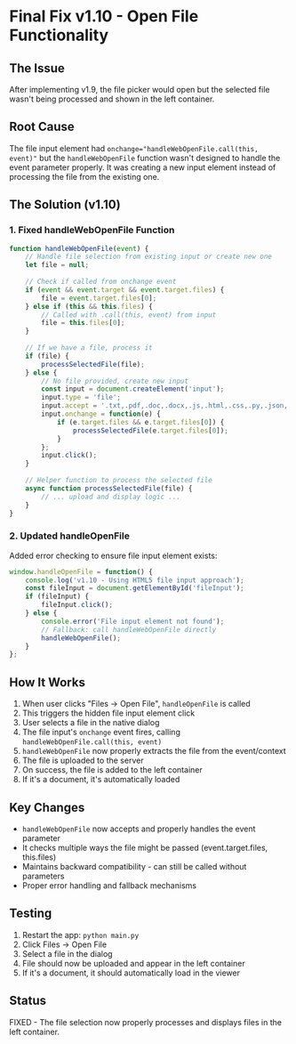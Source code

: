 # Final Fix v1.10 - Open File Functionality

## The Issue
After implementing v1.9, the file picker would open but the selected file wasn't being processed and shown in the left container.

## Root Cause
The file input element had `onchange="handleWebOpenFile.call(this, event)"` but the `handleWebOpenFile` function wasn't designed to handle the event parameter properly. It was creating a new input element instead of processing the file from the existing one.

## The Solution (v1.10)

### 1. Fixed handleWebOpenFile Function
```javascript
function handleWebOpenFile(event) {
    // Handle file selection from existing input or create new one
    let file = null;
    
    // Check if called from onchange event
    if (event && event.target && event.target.files) {
        file = event.target.files[0];
    } else if (this && this.files) {
        // Called with .call(this, event) from input
        file = this.files[0];
    }
    
    // If we have a file, process it
    if (file) {
        processSelectedFile(file);
    } else {
        // No file provided, create new input
        const input = document.createElement('input');
        input.type = 'file';
        input.accept = '.txt,.pdf,.doc,.docx,.js,.html,.css,.py,.json,.md,.csv,.xml,.odt';
        input.onchange = function(e) {
            if (e.target.files && e.target.files[0]) {
                processSelectedFile(e.target.files[0]);
            }
        };
        input.click();
    }
    
    // Helper function to process the selected file
    async function processSelectedFile(file) {
        // ... upload and display logic ...
    }
}
```

### 2. Updated handleOpenFile 
Added error checking to ensure file input element exists:
```javascript
window.handleOpenFile = function() {
    console.log('v1.10 - Using HTML5 file input approach');
    const fileInput = document.getElementById('fileInput');
    if (fileInput) {
        fileInput.click();
    } else {
        console.error('File input element not found');
        // Fallback: call handleWebOpenFile directly
        handleWebOpenFile();
    }
};
```

## How It Works
1. When user clicks "Files → Open File", `handleOpenFile` is called
2. This triggers the hidden file input element click
3. User selects a file in the native dialog
4. The file input's `onchange` event fires, calling `handleWebOpenFile.call(this, event)`
5. `handleWebOpenFile` now properly extracts the file from the event/context
6. The file is uploaded to the server
7. On success, the file is added to the left container
8. If it's a document, it's automatically loaded

## Key Changes
- `handleWebOpenFile` now accepts and properly handles the event parameter
- It checks multiple ways the file might be passed (event.target.files, this.files)
- Maintains backward compatibility - can still be called without parameters
- Proper error handling and fallback mechanisms

## Testing
1. Restart the app: `python main.py`
2. Click Files → Open File
3. Select a file in the dialog
4. File should now be uploaded and appear in the left container
5. If it's a document, it should automatically load in the viewer

## Status
FIXED - The file selection now properly processes and displays files in the left container.